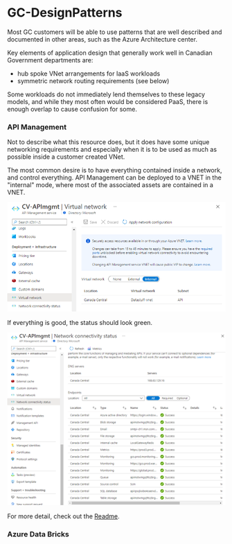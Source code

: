 # GC-DesignPatterns

Most GC customers will be able to use patterns that are well described and documented in other areas, such as the Azure Architecture center.

Key elements of application design that generally work well in Canadian Government departments are:
- hub spoke VNet arrangements for IaaS workloads
- symmetric network routing requirements (see below)


Some workloads do not immediately lend themselves to these legacy models, and while they most often would be considered PaaS, there is enough overlap to cause confusion for some.

### API Management 
Not to describe what this resource does, but it does have some unique networking requirements and especially when it is to be used as much as possible inside a customer created VNet.

The most common desire is to have everything contained inside a network, and control everything.  API Management can be deployed to a VNET in the "internal" mode, where most of the associated assets are contained in a VNET.

![APIM VNET configuration](./APIM-VNET.png)

If everything is good, the status should look green.

![APIM VNET status](./APIM-NETSTATUS.png)

For more detail, check out the [Readme](https://github.com/Vallentyne/GC-DesignPatterns/blob/main/APIM/README.md).


### Azure Data Bricks





